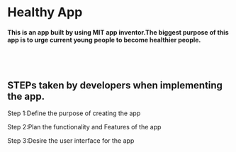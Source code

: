 # **Healthy App**
#### This is an app built by using MIT app inventor.The biggest purpose of this app is to urge current young people to become healthier people.

<br>
<br>

## STEPs taken by developers when implementing the app.
  
Step 1:Define the purpose of creating the app
  
Step 2:Plan the functionality and Features of the app

Step 3:Desire the user interface for the app
